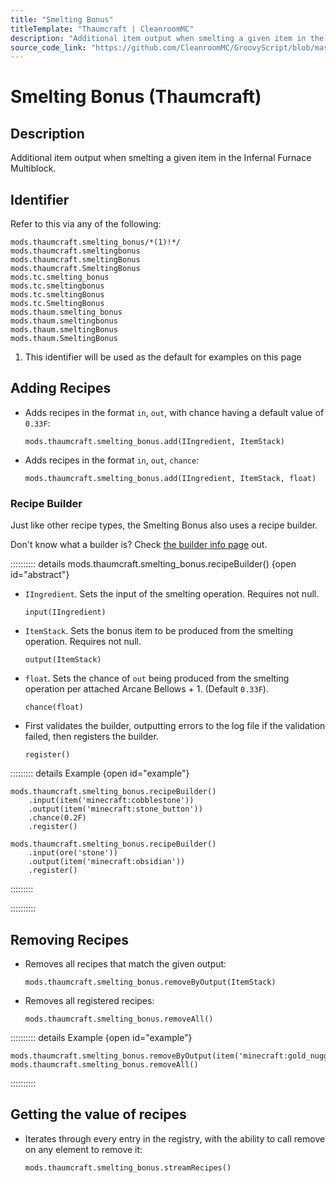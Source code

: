```yaml
---
title: "Smelting Bonus"
titleTemplate: "Thaumcraft | CleanroomMC"
description: "Additional item output when smelting a given item in the Infernal Furnace Multiblock."
source_code_link: "https://github.com/CleanroomMC/GroovyScript/blob/master/src/main/java/com/cleanroommc/groovyscript/compat/mods/thaumcraft/SmeltingBonus.java"
---
```


# Smelting Bonus (Thaumcraft)

## Description

Additional item output when smelting a given item in the Infernal Furnace Multiblock.

## Identifier

Refer to this via any of the following:

```groovy:no-line-numbers {1}
mods.thaumcraft.smelting_bonus/*(1)!*/
mods.thaumcraft.smeltingbonus
mods.thaumcraft.smeltingBonus
mods.thaumcraft.SmeltingBonus
mods.tc.smelting_bonus
mods.tc.smeltingbonus
mods.tc.smeltingBonus
mods.tc.SmeltingBonus
mods.thaum.smelting_bonus
mods.thaum.smeltingbonus
mods.thaum.smeltingBonus
mods.thaum.SmeltingBonus
```

1. This identifier will be used as the default for examples on this page

## Adding Recipes

- Adds recipes in the format `in`, `out`, with chance having a default value of `0.33F`:

    ```groovy:no-line-numbers
    mods.thaumcraft.smelting_bonus.add(IIngredient, ItemStack)
    ```

- Adds recipes in the format `in`, `out`, `chance`:

    ```groovy:no-line-numbers
    mods.thaumcraft.smelting_bonus.add(IIngredient, ItemStack, float)
    ```


### Recipe Builder

Just like other recipe types, the Smelting Bonus also uses a recipe builder.

Don't know what a builder is? Check [the builder info page](../../../groovy/builder.md) out.

:::::::::: details mods.thaumcraft.smelting_bonus.recipeBuilder() {open id="abstract"}
- `IIngredient`. Sets the input of the smelting operation. Requires not null.

    ```groovy:no-line-numbers
    input(IIngredient)
    ```

- `ItemStack`. Sets the bonus item to be produced from the smelting operation. Requires not null.

    ```groovy:no-line-numbers
    output(ItemStack)
    ```

- `float`. Sets the chance of `out` being produced from the smelting operation per attached Arcane Bellows + 1. (Default `0.33F`).

    ```groovy:no-line-numbers
    chance(float)
    ```

- First validates the builder, outputting errors to the log file if the validation failed, then registers the builder.

    ```groovy:no-line-numbers
    register()
    ```

::::::::: details Example {open id="example"}
```groovy:no-line-numbers
mods.thaumcraft.smelting_bonus.recipeBuilder()
    .input(item('minecraft:cobblestone'))
    .output(item('minecraft:stone_button'))
    .chance(0.2F)
    .register()

mods.thaumcraft.smelting_bonus.recipeBuilder()
    .input(ore('stone'))
    .output(item('minecraft:obsidian'))
    .register()
```

:::::::::

::::::::::

## Removing Recipes

- Removes all recipes that match the given output:

    ```groovy:no-line-numbers
    mods.thaumcraft.smelting_bonus.removeByOutput(ItemStack)
    ```

- Removes all registered recipes:

    ```groovy:no-line-numbers
    mods.thaumcraft.smelting_bonus.removeAll()
    ```

:::::::::: details Example {open id="example"}
```groovy:no-line-numbers
mods.thaumcraft.smelting_bonus.removeByOutput(item('minecraft:gold_nugget'))
mods.thaumcraft.smelting_bonus.removeAll()
```

::::::::::

## Getting the value of recipes

- Iterates through every entry in the registry, with the ability to call remove on any element to remove it:

    ```groovy:no-line-numbers
    mods.thaumcraft.smelting_bonus.streamRecipes()
    ```
